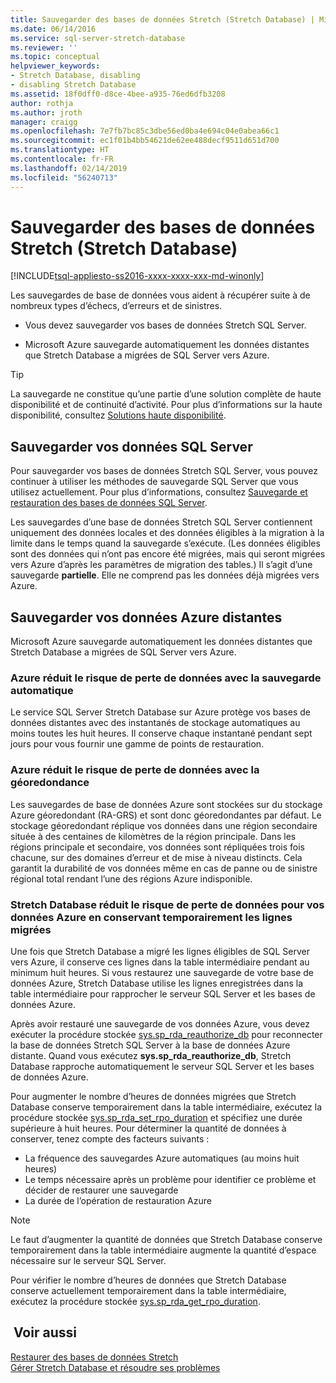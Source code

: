 ```yaml
---
title: Sauvegarder des bases de données Stretch (Stretch Database) | Microsoft Docs
ms.date: 06/14/2016
ms.service: sql-server-stretch-database
ms.reviewer: ''
ms.topic: conceptual
helpviewer_keywords:
- Stretch Database, disabling
- disabling Stretch Database
ms.assetid: 18f0dff0-d8ce-4bee-a935-76ed6dfb3208
author: rothja
ms.author: jroth
manager: craigg
ms.openlocfilehash: 7e7fb7bc85c3dbe56ed0ba4e694c04e0abea66c1
ms.sourcegitcommit: ec1f01b4bb54621de62ee488decf9511d651d700
ms.translationtype: HT
ms.contentlocale: fr-FR
ms.lasthandoff: 02/14/2019
ms.locfileid: "56240713"
---
```

# <a name="backup-stretch-enabled-databases-stretch-database"></a>Sauvegarder des bases de données Stretch (Stretch Database)
[!INCLUDE[tsql-appliesto-ss2016-xxxx-xxxx-xxx-md-winonly](../../includes/tsql-appliesto-ss2016-xxxx-xxxx-xxx-md-winonly.md)]


 Les sauvegardes de base de données vous aident à récupérer suite à de nombreux types d’échecs, d’erreurs et de sinistres.  
  
 -   Vous devez sauvegarder vos bases de données Stretch SQL Server.  
      
 -   Microsoft Azure sauvegarde automatiquement les données distantes que Stretch Database a migrées de SQL Server vers Azure.  

> [!TIP]
> La sauvegarde ne constitue qu’une partie d’une solution complète de haute disponibilité et de continuité d’activité. Pour plus d’informations sur la haute disponibilité, consultez [Solutions haute disponibilité](../../database-engine/sql-server-business-continuity-dr.md).
   
## <a name="back-up-your-sql-server-data"></a>Sauvegarder vos données SQL Server  
  
Pour sauvegarder vos bases de données Stretch SQL Server, vous pouvez continuer à utiliser les méthodes de sauvegarde SQL Server que vous utilisez actuellement. Pour plus d’informations, consultez [Sauvegarde et restauration des bases de données SQL Server](../../relational-databases/backup-restore/back-up-and-restore-of-sql-server-databases.md).
  
 Les sauvegardes d’une base de données Stretch SQL Server contiennent uniquement des données locales et des données éligibles à la migration à la limite dans le temps quand la sauvegarde s’exécute. (Les données éligibles sont des données qui n’ont pas encore été migrées, mais qui seront migrées vers Azure d’après les paramètres de migration des tables.) Il s’agit d’une sauvegarde **partielle**. Elle ne comprend pas les données déjà migrées vers Azure.  
  
## <a name="back-up-your-remote-azure-data"></a>Sauvegarder vos données Azure distantes   
  
Microsoft Azure sauvegarde automatiquement les données distantes que Stretch Database a migrées de SQL Server vers Azure.    
### <a name="azure-reduces-the-risk-of-data-loss-with-automatic-backup"></a>Azure réduit le risque de perte de données avec la sauvegarde automatique  
Le service SQL Server Stretch Database sur Azure protège vos bases de données distantes avec des instantanés de stockage automatiques au moins toutes les huit heures. Il conserve chaque instantané pendant sept jours pour vous fournir une gamme de points de restauration.  
  
### <a name="azure-reduces-the-risk-of-data-loss-with-geo-redundancy"></a>Azure réduit le risque de perte de données avec la géoredondance  
Les sauvegardes de base de données Azure sont stockées sur du stockage Azure géoredondant (RA-GRS) et sont donc géoredondantes par défaut. Le stockage géoredondant réplique vos données dans une région secondaire située à des centaines de kilomètres de la région principale. Dans les régions principale et secondaire, vos données sont répliquées trois fois chacune, sur des domaines d’erreur et de mise à niveau distincts. Cela garantit la durabilité de vos données même en cas de panne ou de sinistre régional total rendant l’une des régions Azure indisponible.

### <a name="stretchRPO"></a>Stretch Database réduit le risque de perte de données pour vos données Azure en conservant temporairement les lignes migrées
Une fois que Stretch Database a migré les lignes éligibles de SQL Server vers Azure, il conserve ces lignes dans la table intermédiaire pendant au minimum huit heures. Si vous restaurez une sauvegarde de votre base de données Azure, Stretch Database utilise les lignes enregistrées dans la table intermédiaire pour rapprocher le serveur SQL Server et les bases de données Azure.

Après avoir restauré une sauvegarde de vos données Azure, vous devez exécuter la procédure stockée [sys.sp_rda_reauthorize_db](../../relational-databases/system-stored-procedures/sys-sp-rda-reauthorize-db-transact-sql.md) pour reconnecter la base de données Stretch SQL Server à la base de données Azure distante. Quand vous exécutez **sys.sp_rda_reauthorize_db**, Stretch Database rapproche automatiquement le serveur SQL Server et les bases de données Azure.

Pour augmenter le nombre d’heures de données migrées que Stretch Database conserve temporairement dans la table intermédiaire, exécutez la procédure stockée [sys.sp_rda_set_rpo_duration](../../relational-databases/system-stored-procedures/sys-sp-rda-set-rpo-duration-transact-sql.md) et spécifiez une durée supérieure à huit heures. Pour déterminer la quantité de données à conserver, tenez compte des facteurs suivants :
-   La fréquence des sauvegardes Azure automatiques (au moins huit heures)
-   Le temps nécessaire après un problème pour identifier ce problème et décider de restaurer une sauvegarde
-   La durée de l’opération de restauration Azure

> [!NOTE]
> Le faut d’augmenter la quantité de données que Stretch Database conserve temporairement dans la table intermédiaire augmente la quantité d’espace nécessaire sur le serveur SQL Server.

Pour vérifier le nombre d’heures de données que Stretch Database conserve actuellement temporairement dans la table intermédiaire, exécutez la procédure stockée [sys.sp_rda_get_rpo_duration](../../relational-databases/system-stored-procedures/sys-sp-rda-get-rpo-duration-transact-sql.md).

## <a name="see-also"></a> Voir aussi  
[Restaurer des bases de données Stretch](../../sql-server/stretch-database/restore-stretch-enabled-databases-stretch-database.md)  
 [Gérer Stretch Database et résoudre ses problèmes](../../sql-server/stretch-database/manage-and-troubleshoot-stretch-database.md)   
   
  
  

